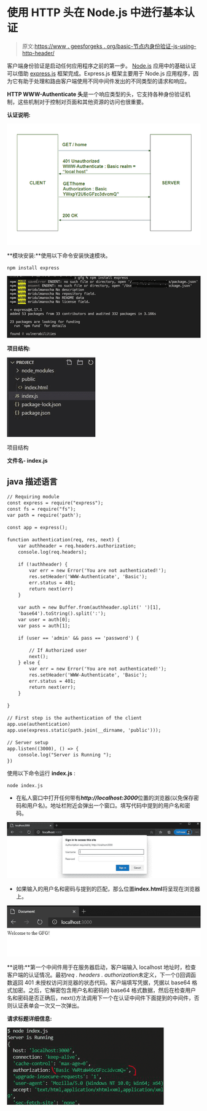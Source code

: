 # 使用 HTTP 头在 Node.js 中进行基本认证

> 原文:[https://www . geesforgeks . org/basic-节点内身份验证-js-using-http-header/](https://www.geeksforgeeks.org/basic-authentication-in-node-js-using-http-header/)

客户端身份验证是启动任何应用程序之前的第一步。 [Node.js](https://www.geeksforgeeks.org/nodejs-tutorials/) 应用中的基础认证可以借助 [express.js](https://www.geeksforgeeks.org/working-of-express-js-middleware-and-its-benefits/) 框架完成。Express.js 框架主要用于 Node.js 应用程序，因为它有助于处理和路由客户端使用不同中间件发出的不同类型的请求和响应。

**HTTP WWW-Authenticate 头**是一个响应类型的头，它支持各种身份验证机制，这些机制对于控制对页面和其他资源的访问也很重要。

**认证说明:**

![](img/17dafdb6bdad6843d0ac9a253b4bf39b.png)

**模块安装:**使用以下命令安装快速模块。

```
npm install express
```

![](img/3518608fefef06d732bc88e60758aa5f.png)

**项目结构:**

![](img/6bec18334458038337c1b81abd543fb2.png)

项目结构

**文件名- index.js**

## java 描述语言

```
// Requiring module
const express = require("express");
const fs = require("fs");
var path = require('path');

const app = express();

function authentication(req, res, next) {
    var authheader = req.headers.authorization;
    console.log(req.headers);

    if (!authheader) {
        var err = new Error('You are not authenticated!');
        res.setHeader('WWW-Authenticate', 'Basic');
        err.status = 401;
        return next(err)
    }

    var auth = new Buffer.from(authheader.split(' ')[1],
    'base64').toString().split(':');
    var user = auth[0];
    var pass = auth[1];

    if (user == 'admin' && pass == 'password') {

        // If Authorized user
        next();
    } else {
        var err = new Error('You are not authenticated!');
        res.setHeader('WWW-Authenticate', 'Basic');
        err.status = 401;
        return next(err);
    }

}

// First step is the authentication of the client
app.use(authentication)
app.use(express.static(path.join(__dirname, 'public')));

// Server setup
app.listen((3000), () => {
    console.log("Server is Running ");
})
```

使用以下命令运行 **index.js** :

```
node index.js
```

*   在私人窗口中打开任何带有***http://localhost:3000***位置的浏览器(以免保存密码和用户名)。地址栏附近会弹出一个窗口。填写代码中提到的用户名和密码。

![](img/eeb58b0951420d341a81dde2413787df.png)

*   如果输入的用户名和密码与提到的匹配，那么位置**index.html**将呈现在浏览器上。

![](img/5d252b20d2178e3803bf966778ad56e4.png)

**说明:**第一个中间件用于在服务器启动，客户端输入 localhost 地址时，检查客户端的认证情况。最初*req . headers . authorization*未定义，下一个()回调函数返回 401 未授权访问浏览器的状态代码。客户端填写凭据，凭据以 base64 格式加密。之后，它解密包含用户名和密码的 base64 格式数据，然后在检查用户名和密码是否正确后，next()方法调用下一个在认证中间件下面提到的中间件，否则认证表单会一次又一次弹出。

**请求标题详细信息:**

![](img/22ee2fa6a80d09b6cc3f23e66d1a5581.png)